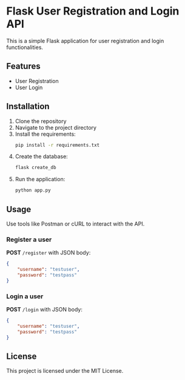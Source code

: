 # Flask User Registration and Login API

This is a simple Flask application for user registration and login functionalities.

## Features

- User Registration
- User Login

## Installation

1. Clone the repository
2. Navigate to the project directory
3. Install the requirements:
   ```bash
   pip install -r requirements.txt
   ```
4. Create the database:
   ```bash
   flask create_db
   ```
5. Run the application:
   ```bash
   python app.py
   ```

## Usage

Use tools like Postman or cURL to interact with the API.

### Register a user

**POST** `/register` with JSON body:
```json
{
    "username": "testuser",
    "password": "testpass"
}
```

### Login a user

**POST** `/login` with JSON body:
```json
{
    "username": "testuser",
    "password": "testpass"
}
```

## License

This project is licensed under the MIT License.
